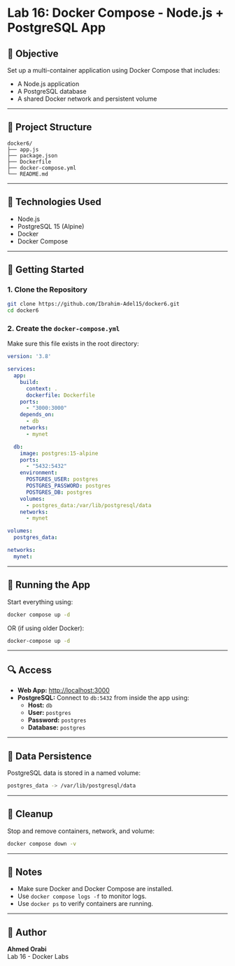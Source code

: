 
# Lab 16: Docker Compose - Node.js + PostgreSQL App

## 📌 Objective

Set up a multi-container application using Docker Compose that includes:

- A Node.js application
- A PostgreSQL database
- A shared Docker network and persistent volume

---

## 🧱 Project Structure

```
docker6/
├── app.js
├── package.json
├── Dockerfile
├── docker-compose.yml
└── README.md
```

---

## 🧰 Technologies Used

- Node.js
- PostgreSQL 15 (Alpine)
- Docker
- Docker Compose

---

## 🚀 Getting Started

### 1. Clone the Repository

```bash
git clone https://github.com/Ibrahim-Adel15/docker6.git
cd docker6
```

### 2. Create the `docker-compose.yml`

Make sure this file exists in the root directory:

```yaml
version: '3.8'

services:
  app:
    build:
      context: .
      dockerfile: Dockerfile
    ports:
      - "3000:3000"
    depends_on:
      - db
    networks:
      - mynet

  db:
    image: postgres:15-alpine
    ports:
      - "5432:5432"
    environment:
      POSTGRES_USER: postgres
      POSTGRES_PASSWORD: postgres
      POSTGRES_DB: postgres
    volumes:
      - postgres_data:/var/lib/postgresql/data
    networks:
      - mynet

volumes:
  postgres_data:

networks:
  mynet:
```

---

## 🐳 Running the App

Start everything using:

```bash
docker compose up -d
```

OR (if using older Docker):

```bash
docker-compose up -d
```

---

## 🔍 Access

- **Web App:** [http://localhost:3000](http://localhost:3000)
- **PostgreSQL:** Connect to `db:5432` from inside the app using:
  - **Host:** `db`
  - **User:** `postgres`
  - **Password:** `postgres`
  - **Database:** `postgres`

---

## 📂 Data Persistence

PostgreSQL data is stored in a named volume:
```bash
postgres_data -> /var/lib/postgresql/data
```

---

## 🧹 Cleanup

Stop and remove containers, network, and volume:

```bash
docker compose down -v
```

---

## 📝 Notes

- Make sure Docker and Docker Compose are installed.
- Use `docker compose logs -f` to monitor logs.
- Use `docker ps` to verify containers are running.

---

## 👤 Author

**Ahmed Orabi**  
Lab 16 - Docker Labs
